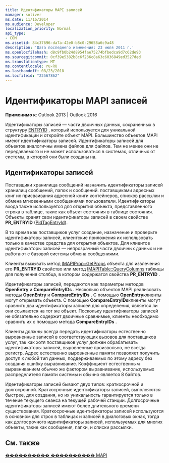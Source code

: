 ```yaml
---
title: Идентификаторы MAPI записей
manager: soliver
ms.date: 11/16/2014
ms.audience: Developer
localization_priority: Normal
api_type:
- COM
ms.assetid: 84c37696-da7a-42e0-b8c0-29658a6c9a48
description: 'Дата последнего изменения: 23 июля 2011 г.'
ms.openlocfilehash: d8c9fb0b24d8954fae75274bfbedca9d7c62de93
ms.sourcegitcommit: 0cf39e5382b8c6f236c8a63c6036849ed3527ded
ms.translationtype: MT
ms.contentlocale: ru-RU
ms.lasthandoff: 08/23/2018
ms.locfileid: "22567862"
---
```

# <a name="mapi-entry-identifiers"></a>Идентификаторы MAPI записей

  
  
**Применимо к**: Outlook 2013 | Outlook 2016 
  
Идентификаторы записей — части двоичных данных, сохраненных в структуру [ENTRYID](entryid.md) , который используется для уникальной идентификации и откройте объект MAPI. Большинство объектов MAPI имеют идентификаторы записей. Идентификаторы записей для объектов аналогичны имена файлов для файлов. Тем не менее они не передаваемого и не может использоваться в системах, отличных от системы, в которой они были созданы на. 
  
## <a name="entry-identifiers"></a>Идентификаторы записей

Поставщики хранилища сообщений назначить идентификаторы записей хранилищ сообщений, папок и сообщений. поставщиками адресных книг их присваивания адресной книги контейнеров, списков рассылки и обмена мгновенными сообщениями пользователи. Идентификаторы входа также используется для открытия объекта, представленного строка в таблице, такие как объект состояния в таблице состояния. Объекты хранят свои идентификаторы записей в своем свойстве **PR_ENTRYID** ([PidTagEntryId](pidtagentryid-canonical-property.md)). 
  
В то время как поставщиков услуг создание, назначение и проверьте идентификаторы записей, клиентские приложения их использовать только в качестве средства для открытия объектов. Для клиентов идентификаторы записей — непрозрачный части двоичных данных и не работают с базовой системы обмена сообщениями. 
  
Клиенты вызывать метод [IMAPIProp::GetProps](imapiprop-getprops.md) объекта для извлечения его **PR_ENTRYID** свойство или метод [IMAPITable::QueryColumns](imapitable-querycolumns.md) таблицы для получения столбца, в котором содержатся свойства **PR_ENTRYID** . 
  
Идентификаторы записей, передаются как параметры методов **OpenEntry** и **CompareEntryIDs** . Несколько объектов MAPI реализовать методы **OpenEntry** и **CompareEntryIDs** . С помощью **OpenEntry**клиенты могут открывать объекта. С помощью **CompareEntryIDs**клиенты могут сравнить два идентификаторы записей для определения, является ли они ссылаются на тот же объект. Поскольку идентификаторы записей не обязательно содержит двоичные сравнимые, клиенты необходимо сравнить их с помощью метода **CompareEntryIDs** . 
  
Клиенты должны всегда передать идентификаторы естественно выровненные записей в соответствующих вызовов для поставщиков услуг, так как хотя поставщиков услуг должен обрабатывать идентификаторы записей, выровненные произвольно, не всегда регистр. Адрес естественно выровненные памяти позволяет получить доступ к любой тип данных, поддерживаемых по этому адресу без создания ошибку выравнивание. Коэффициент естественным выравниванием обычно же фактором выравнивание, используемых распределителя памяти системы и обычно является 8 байтов.
  
Идентификаторы записей бывают двух типов: краткосрочной и долгосрочной. Краткосрочные идентификаторы записей, выполняются быстрее, для создания, но их уникальность гарантируется только в течение текущего сеанса на текущей рабочей станции. Долгосрочные идентификаторы записей имеют более длительного времени существования. Краткосрочные идентификаторы записей используются в основном для строк в таблицах и записей в диалоговых окнах, тогда как долгосрочного идентификаторы записей, используемых для многих объекты, такие как сообщения, папки, и списки рассылки.
  
## <a name="see-also"></a>См. также



[���������� ���������� MAPI](mapi-application-development.md)

